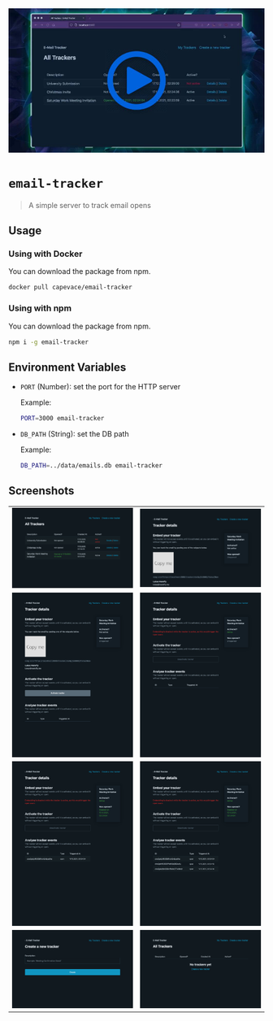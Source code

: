 <a href="https://raw.githubusercontent.com/Capevace/email-tracker/main/docs/screenshots/email-tracker.mp4">
    <img src="docs/screenshots/email-tracker-preview.jpg" />
</a>

# `email-tracker`

> A simple server to track email opens

## Usage

### Using with Docker

You can download the package from npm.

```bash
docker pull capevace/email-tracker
```

### Using with npm

You can download the package from npm.

```bash
npm i -g email-tracker
```

## Environment Variables

-   `PORT` (Number): set the port for the HTTP server

    Example:

    ```bash
    PORT=3000 email-tracker
    ```

-   `DB_PATH` (String): set the DB path

    Example:

    ```bash
    DB_PATH=../data/emails.db email-tracker
    ```

## Screenshots

|                                                       |                                                       |
| ----------------------------------------------------- | ----------------------------------------------------- |
| ![Screenshot 1](docs/screenshots/email-tracker-1.png) | ![Screenshot 2](docs/screenshots/email-tracker-2.png) |
| ![Screenshot 3](docs/screenshots/email-tracker-3.png) | ![Screenshot 4](docs/screenshots/email-tracker-4.png) |
| ![Screenshot 5](docs/screenshots/email-tracker-5.png) | ![Screenshot 6](docs/screenshots/email-tracker-6.png) |
| ![Screenshot 7](docs/screenshots/email-tracker-7.png) | ![Screenshot 8](docs/screenshots/email-tracker-8.png) |

